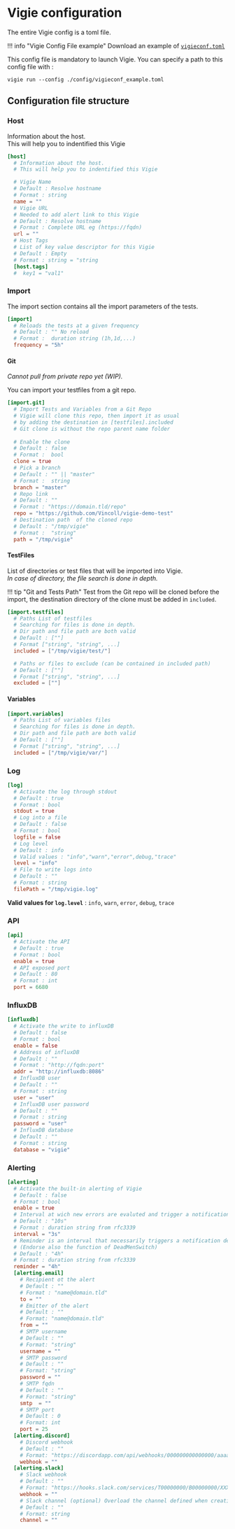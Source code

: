 # Vigie configuration

The entire Vigie config is a toml file.

!!! info "Vigie Config File example"
    Download an example of [`vigieconf.toml`](https://raw.githubusercontent.com/Vincoll/vigie/master/vigieconf.toml)

This config file is mandatory to launch Vigie. You can specify a path to this config file with :

`vigie run --config ./config/vigieconf_example.toml`

## Configuration file structure

### Host

Information about the host.\
This will help you to indentified this Vigie

```toml
[host]
  # Information about the host.
  # This will help you to indentified this Vigie

  # Vigie Name
  # Default : Resolve hostname
  # Format : string
  name = ""
  # Vigie URL
  # Needed to add alert link to this Vigie
  # Default : Resolve hostname
  # Format : Complete URL eg (https://fqdn)
  url = ""
  # Host Tags
  # List of key value descriptor for this Vigie
  # Default : Empty
  # Format : string = "string
  [host.tags]
  #  key1 = "val1"
```

### Import

The import section contains all the import parameters of the tests.

```toml
[import]
  # Reloads the tests at a given frequency
  # Default : "" No reload
  # Format :  duration string (1h,1d,...)
  frequency = "5h"
```

#### Git

_Cannot pull from private repo yet (WIP)._

You can import your testfiles from a git repo.

```toml
[import.git]
  # Import Tests and Variables from a Git Repo
  # Vigie will clone this repo, then import it as usual
  # by adding the destination in [testfiles].included
  # Git clone is without the repo parent name folder
  
  # Enable the clone
  # Default : false
  # Format :  bool
  clone = true
  # Pick a branch
  # Default : "" || "master"
  # Format :  string
  branch = "master"
  # Repo link
  # Default : ""
  # Format : "https://domain.tld/repo"
  repo = "https://github.com/Vincoll/vigie-demo-test"
  # Destination path  of the cloned repo 
  # Default : "/tmp/vigie"
  # Format :  "string"
  path = "/tmp/vigie"
```



#### TestFiles

List of directories or test files that will be imported into Vigie.\
*In case of directory, the file search is done in depth.*


!!! tip "Git and Tests Path"
    Test from the Git repo will be cloned before the import, the destination directory of the clone must be added in `included`.

```toml
[import.testfiles]
  # Paths List of testfiles
  # Searching for files is done in depth.
  # Dir path and file path are both valid
  # Default : [""]
  # Format ["string", "string", ...]
  included = ["/tmp/vigie/test/"]

  # Paths or files to exclude (can be contained in included path)
  # Default : [""]
  # Format ["string", "string", ...]
  excluded = [""]

```

#### Variables

```toml
[import.variables]
  # Paths List of variables files
  # Searching for files is done in depth.
  # Dir path and file path are both valid
  # Default : [""]
  # Format ["string", "string", ...]
  included = ["/tmp/vigie/var/"]
```


### Log

```toml
[log]
  # Activate the log through stdout
  # Default : true
  # Format : bool
  stdout = true
  # Log into a file
  # Default : false
  # Format : bool
  logfile = false
  # Log level
  # Default : info
  # Valid values : "info","warn","error",debug,"trace"
  level = "info"
  # File to write logs into
  # Default : ""
  # Format : string
  filePath = "/tmp/vigie.log"

```

**Valid values for `log.level`** : `info`, `warn`, `error`, `debug`, `trace`

### API

```toml
[api]
  # Activate the API
  # Default : true
  # Format : bool
  enable = true
  # API exposed port
  # Default : 80
  # Format : int 
  port = 6680
```

### InfluxDB

```toml
[influxdb]
  # Activate the write to influxDB
  # Default : false
  # Format : bool
  enable = false
  # Address of influxDB 
  # Default : ""
  # Format : "http://fqdn:port" 
  addr = "http://influxdb:8086"
  # InfluxDB user 
  # Default : ""
  # Format : string
  user = "user"
  # InfluxDB user password 
  # Default : ""
  # Format : string
  password = "user"
  # InfluxDB database 
  # Default : ""
  # Format : string
  database = "vigie"
```

### Alerting

```toml
[alerting]
  # Activate the built-in alerting of Vigie
  # Default : false
  # Format : bool
  enable = true
  # Interval at wich new errors are evaluted and trigger a notification (if any changes)
  # Default : "10s"
  # Format : duration string from rfc3339
  interval = "3s"
  # Reminder is an interval that necessarily triggers a notification describing the current state of the X Vigie state.
  # (Endorse also the function of DeadMenSwitch)
  # Default : "4h"
  # Format : duration string from rfc3339
  reminder = "4h"
  [alerting.email]
    # Recipient ot the alert
    # Default : ""
    # Format : "name@domain.tld"
    to = ""
    # Emitter of the alert
    # Default : ""
    # Format: "name@domain.tld"
    from = ""
    # SMTP username
    # Default : ""
    # Format: "string"
    username = ""
    # SMTP password
    # Default : ""
    # Format: "string"
    password = ""
    # SMTP fqdn
    # Default : ""
    # Format: "string"
    smtp  = ""
    # SMTP port
    # Default : 0
    # Format: int
    port = 25
  [alerting.discord]
    # Discord webhook
    # Default : ""
    # Format: "https://discordapp.com/api/webhooks/000000000000000/aaaaaazzzzzzz"
    webhook = ""
  [alerting.slack]
    # Slack webhook
    # Default : ""
    # Format: "https://hooks.slack.com/services/T00000000/B00000000/XXXXXXXXXXXXXXXXXXXXXXXX"
    webhook = ""
    # Slack channel (optional) Overload the channel defined when creating the webhook.
    # Default : ""
    # Format: string
    channel = ""

```
